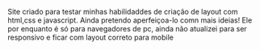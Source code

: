 Site criado para testar minhas habilidaddes de criação de layout com html,css e javascript. Ainda pretendo aperfeiçoa-lo comn mais ideias! Ele por enquanto é só para navegadores de pc, ainda não atualizei para ser responsivo e ficar com layout correto para mobile

